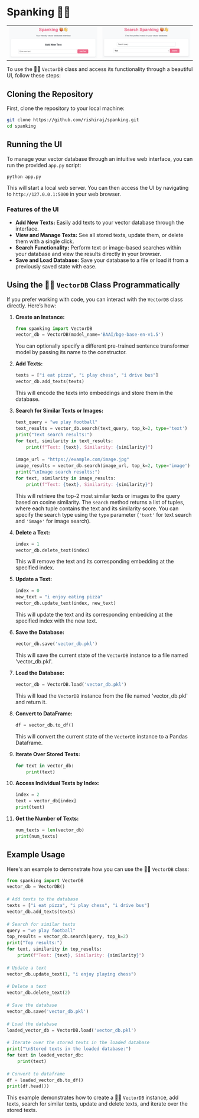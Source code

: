 # Spanking 🍑👋

<table>
  <tr>
    <td>
      <a href="http://127.0.0.1:5000">
        <img src="https://raw.githubusercontent.com/rishiraj/spanking/main/assets/home.png"/>
      </a>
    </td>
    <td>
      <a href="http://127.0.0.1:5000/search">
        <img src="https://raw.githubusercontent.com/rishiraj/spanking/main/assets/search.png"/>
      </a>
    </td>
  </tr>
</table>

To use the 🍑👋 `VectorDB` class and access its functionality through a beautiful UI, follow these steps:

## Cloning the Repository

First, clone the repository to your local machine:

```bash
git clone https://github.com/rishiraj/spanking.git
cd spanking
```

## Running the UI

To manage your vector database through an intuitive web interface, you can run the provided `app.py` script:

```bash
python app.py
```

This will start a local web server. You can then access the UI by navigating to `http://127.0.0.1:5000` in your web browser.

### Features of the UI

- **Add New Texts:** Easily add texts to your vector database through the interface.
- **View and Manage Texts:** See all stored texts, update them, or delete them with a single click.
- **Search Functionality:** Perform text or image-based searches within your database and view the results directly in your browser.
- **Save and Load Database:** Save your database to a file or load it from a previously saved state with ease.

## Using the 🍑👋 `VectorDB` Class Programmatically

If you prefer working with code, you can interact with the `VectorDB` class directly. Here’s how:

1. **Create an Instance:**

    ```python
    from spanking import VectorDB
    vector_db = VectorDB(model_name='BAAI/bge-base-en-v1.5')
    ```

    You can optionally specify a different pre-trained sentence transformer model by passing its name to the constructor.

2. **Add Texts:**

    ```python
    texts = ["i eat pizza", "i play chess", "i drive bus"]
    vector_db.add_texts(texts)
    ```

    This will encode the texts into embeddings and store them in the database.

3. **Search for Similar Texts or Images:**

    ```python
    text_query = "we play football"
    text_results = vector_db.search(text_query, top_k=2, type='text')
    print("Text search results:")
    for text, similarity in text_results:
        print(f"Text: {text}, Similarity: {similarity}")

    image_url = "https://example.com/image.jpg"
    image_results = vector_db.search(image_url, top_k=2, type='image')
    print("\nImage search results:")
    for text, similarity in image_results:
        print(f"Text: {text}, Similarity: {similarity}")
    ```

    This will retrieve the top-2 most similar texts or images to the query based on cosine similarity. The `search` method returns a list of tuples, where each tuple contains the text and its similarity score. You can specify the search type using the `type` parameter (`'text'` for text search and `'image'` for image search).

4. **Delete a Text:**

    ```python
    index = 1
    vector_db.delete_text(index)
    ```

    This will remove the text and its corresponding embedding at the specified index.

5. **Update a Text:**

    ```python
    index = 0
    new_text = "i enjoy eating pizza"
    vector_db.update_text(index, new_text)
    ```

    This will update the text and its corresponding embedding at the specified index with the new text.

6. **Save the Database:**

    ```python
    vector_db.save('vector_db.pkl')
    ```

    This will save the current state of the `VectorDB` instance to a file named 'vector_db.pkl'.

7. **Load the Database:**

    ```python
    vector_db = VectorDB.load('vector_db.pkl')
    ```

    This will load the `VectorDB` instance from the file named 'vector_db.pkl' and return it.

8. **Convert to DataFrame:**

    ```python
    df = vector_db.to_df()
    ```

    This will convert the current state of the `VectorDB` instance to a Pandas Dataframe.

9. **Iterate Over Stored Texts:**

    ```python
    for text in vector_db:
        print(text)
    ```

10. **Access Individual Texts by Index:**

    ```python
    index = 2
    text = vector_db[index]
    print(text)
    ```

11. **Get the Number of Texts:**

    ```python
    num_texts = len(vector_db)
    print(num_texts)
    ```

## Example Usage

Here's an example to demonstrate how you can use the 🍑👋 `VectorDB` class:

```python
from spanking import VectorDB
vector_db = VectorDB()

# Add texts to the database
texts = ["i eat pizza", "i play chess", "i drive bus"]
vector_db.add_texts(texts)

# Search for similar texts
query = "we play football"
top_results = vector_db.search(query, top_k=2)
print("Top results:")
for text, similarity in top_results:
    print(f"Text: {text}, Similarity: {similarity}")

# Update a text
vector_db.update_text(1, "i enjoy playing chess")

# Delete a text
vector_db.delete_text(2)

# Save the database
vector_db.save('vector_db.pkl')

# Load the database
loaded_vector_db = VectorDB.load('vector_db.pkl')

# Iterate over the stored texts in the loaded database
print("\nStored texts in the loaded database:")
for text in loaded_vector_db:
    print(text)

# Convert to dataframe
df = loaded_vector_db.to_df()
print(df.head())
```

This example demonstrates how to create a 🍑👋 `VectorDB` instance, add texts, search for similar texts, update and delete texts, and iterate over the stored texts.
